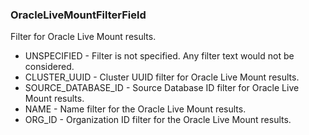 ### OracleLiveMountFilterField
Filter for Oracle Live Mount results.

- UNSPECIFIED - Filter is not specified. Any filter text would not be considered.
- CLUSTER_UUID - Cluster UUID filter for Oracle Live Mount results.
- SOURCE_DATABASE_ID - Source Database ID filter for Oracle Live Mount results.
- NAME - Name filter for the Oracle Live Mount results.
- ORG_ID - Organization ID filter for the Oracle Live Mount results.
